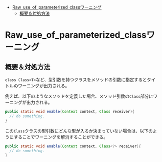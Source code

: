<!-- TOC depthFrom:1 depthTo:6 withLinks:1 updateOnSave:1 orderedList:0 -->

- [Raw_use_of_parameterized_classワーニング](#rawuseofparameterizedclass)
	- [概要＆対処方法](#概要対処方法)

<!-- /TOC -->


# Raw_use_of_parameterized_classワーニング

## 概要＆対処方法

`class Class<T>`など、型引数を持つクラスをメソッドの引数に指定するとタイトルのワーニングが出力される。

例えば、以下のようなメソッドを定義した場合、メソッド引数の`Class`部分にワーニングが出力される。

```Java
public static void enable(Context context, Class receiver){
  // do something.
}
```

この`Class`クラスの型引数にどんな型が入るか決まっていない場合は、以下のようにすることでワーニングを解消することができる。

```Java
public static void enable(Context context, Class<?> receiver){
  // do something.
}
```
